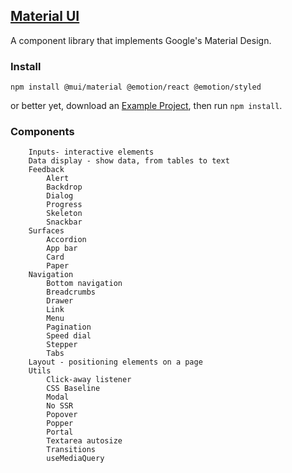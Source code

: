 ## [Material UI](https://mui.com/material-ui/getting-started/overview/)

A component library that implements Google's Material Design.  

### Install

```
npm install @mui/material @emotion/react @emotion/styled
```
or better yet, download an [Example Project](https://mui.com/material-ui/getting-started/example-projects/), then run `npm install`.  

### Components

```
    Inputs- interactive elements
    Data display - show data, from tables to text
    Feedback
        Alert
        Backdrop
        Dialog
        Progress
        Skeleton
        Snackbar
    Surfaces
        Accordion
        App bar
        Card
        Paper
    Navigation
        Bottom navigation
        Breadcrumbs
        Drawer
        Link
        Menu
        Pagination
        Speed dial
        Stepper
        Tabs
    Layout - positioning elements on a page
    Utils
        Click-away listener
        CSS Baseline
        Modal
        No SSR
        Popover
        Popper
        Portal
        Textarea autosize
        Transitions
        useMediaQuery
```